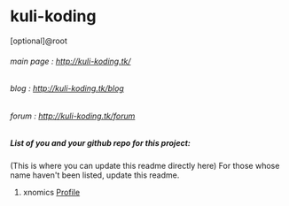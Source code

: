 # kuli-koding
[optional]@root


###### main page : http://kuli-koding.tk/ 
###### blog      : http://kuli-koding.tk/blog 
###### forum     : http://kuli-koding.tk/forum
##



##### List of you and your github repo for this project:

(This is where you can update this readme directly here)
For those whose name haven't been listed, update this readme.

1. xnomics <a href="https://github.com/xnomics">Profile</a>
